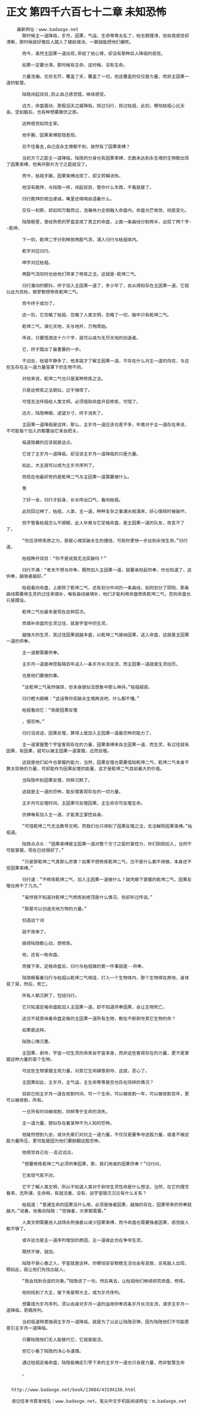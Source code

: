 # 正文 第四千六百七十二章 未知恐怖
        最新网址：www.badaoge.net
          那时候主一道降临，岁月，因果，气运，生命等等太乱了，他无暇理清，但自我感觉却清晰，那时候就好像巨人踏入了蝼蚁城池，一脚就能把他们碾死。
      
          而今，虽然主因果一道出现,带给了他心悸，却没有那种巨人降临的感觉。
      
          如果一定要分清，那时候有生命，这时候，没有生命。
      
          力量浩瀚，无穷无尽，覆盖了天，覆盖了一切，但这覆盖的仅仅是力量，而非主因果一道的智慧。
      
          陆隐闭起双目,防止自己感觉错，继续感受。
      
          远方，命盘震动，那股滔天之威降临，掠过归行，掠过枯祖，此刻，哪怕枯祖心比天高，坚如磐石，也有种想要跪伏之感。
      
          这种感觉如同主宰。
      
          他手腕，因果束缚若隐若现。
      
          忍不住看去,自己连永生境都不到，居然有了因果束缚？
      
          当初方寸之距主一道降临，陆隐的分身也有因果束缚，无数未达到永生境的生物都出现了因果束缚，但离开那片方寸之距就没了。
      
          而今，枯祖手腕，因果束缚出现了，却又转瞬消失。
      
          他没有跪拜，与陆隐一样，闭起双目，管你什么东西，不看就是了。
      
          归行跪拜的相当虔诚，嘴里还喃喃自语着什么。
      
          仅仅一刹那，却如同万载而过，浩瀚伟力全部融入命盘内，命盘光芒收敛，彻底变化。
      
          陆隐眼里，曾经熟悉的罗盘变成了真正的命盘，上面一条曲线分割两半，出现了两个字--乾坤。
      
          下一刻，乾坤二字分别释放两股气流，涌入归行与枯祖体内。
      
          乾字对应归行。
      
          坤字对应枯祖。
      
          两股气流同时也给他们带来了修炼之法，这就是-乾坤二气。
      
          归行激动的颤抖，终于加入主因果一道了，多少年了，自从得知存在主因果一道，它就以此为目标，做梦都想修炼乾坤二气。
      
          而今终于成功了。
      
          这一刻，它忽略了枯祖，忽略了人类文明，忽略了一切，脑中只有乾坤二气。
      
          乾坤二气，演化天地，天与地开，万物周始。
      
          传说，只要悟透这十六个字，就可以成为无尽天地的创造者。
      
          它，终于踏出了最重要的一步。
      
          不远处，枯祖平静多了，他本就才了解主因果一道，不存在什么对主一道的向往，与这些生存在主一道力量笼罩下的生物不同。
      
          对他来说，乾坤二气也只是某种修炼之法。
      
          只是这修炼之法貌似，过于强悍了。
      
          可惜无法传授给人类文明，必须借助命盘开启修炼，可惜了。
      
          远方，陆隐睁眼，遥望方寸，终于消失了。
      
          主因果一道降临是这样，那么，主岁月一道应该也差不多，毕竟对于主一道存在来说，不可能每个加入的都要由它亲自把关。
      
          临道隐藏的应该就是这点。
      
          它说了主岁月一道降临，却没说主岁月一道降临的只是力量。
      
          如此，大主就可以成为主岁月序列了。
      
          而现在他最好奇的是乾坤二气与主因果一道需要做什么。
      
          等
      
          了好一会，归行才起身，长长呼出口气，看向枯祖。
      
          此刻回过神了，枯祖，人类，主一道，种种复杂之事潮水般涌来，好心情顿时被破坏。
      
          但不管看枯祖怎么不顺眼，此人毕竟与它定格命盘，是主因果一道的队友，改变不了了。
      
          “你应该修炼原之力，那是心境突破永生的捷径，可助你更快一步达到永恒生命。”归行道。
      
          枯祖睁开双目：“你不是说我无法突破吗？”
      
          归行不满：“老夫不想与你争，既然加入主因果一道，就要承担起供奉，你也知道了，这供奉，越强者越好。”
      
          枯祖看向命盘，上面除了乾坤二气，还有划分中间的一条曲线，如同划分了阴阳，那条曲线需要用生灵的过往来填补，唯有曲线被填补，他们才能利用命盘修炼乾坤二气，否则命盘也只是摆设。
      
          乾坤二气也最多是现在这种层次。
      
          而填补命盘的生灵过往，就是宇宙中的生灵。
      
          越强大的生灵，其过往因果就越丰盛，以乾坤二气接纳因果，送入命盘，这就是主因果一道的供奉。
      
          主一道都需要供奉。
      
          主岁月一道是神宫每隔百年送入一条岁月长河支流，而主因果一道就是生灵经历。
      
          也是他们要做的事。
      
          “这乾坤二气虽然强悍，但本身貌似没想象中那么神异。”枯祖疑惑。
      
          归行瞪大眼睛：“这话等你突破永生境再说吧，什么都不懂。”
      
          枯祖看向它：“倒是因果反噬
      
          ，很恐怖。”
      
          归行没说话，因果反噬，算得上是加入主因果一道最恐怖的能力了。
      
          主一道掌握整个宇宙客观存在的力量，因果束缚来自主因果一道，而生灵，有过往就有因果，有因果，就可以被主因果一道掌握，近而反噬。
      
          这就是他们如今也掌握的能力，当然，因果反噬也需要借助乾坤二气，乾坤二气本身不算太惊艳的力量，可却能作为因果反噬的能量，这才是乾坤二气目前最大的价值。
      
          当陆隐听到因果反噬，同样沉默了。
      
          这就是主一道的恐怖，能反噬客观存在的一切力量。
      
          主岁月可反噬时间，主因果可反噬因果，主生命亦可反噬生命。
      
          仿佛唯有加入主一道，才能真正掌控自身。
      
          “可惜乾坤二气无法教导文明，而我们也只得到了因果反噬之法，无法解除因果束缚。”枯祖道。
      
          陆隐点点头：“因果束缚是主因果一道对整个方寸之距的掌控力，你们刚刚加入，当然不可能掌握，现在已经很好了。”
      
          “只是那乾坤二气真那么厉害？如果不想修炼乾坤二气，岂不是什么都不用做，本身还不受因果束缚。”
      
          归行道：“不修炼乾坤二气，加入主因果一道做什么？就凭眼下掌握的乾坤二气，因果反噬也用不了几次。”
      
          “虽然我不知道对乾坤二气修炼到绝顶是什么情况，但却听过传说。”
      
          “那是可以创造天地万物的力量。”
      
          创造这个词
      
          就不简单了。
      
          搞得陆隐都心动，想修炼。
      
          他，还有一枚命盘。
      
          而接下来，定格命盘后，归行与枯祖做的第一件事就是--供奉。
      
          陆隐眼看着归行与枯祖以乾坤二气相连，打入一个生物体内，那个生物停在原地，身体晃了晃，然后，死亡。
      
          所有人都沉默了，包括归行。
      
          它只知道定格命盘能加入主因果一道，却不知道供奉因果，会让生物死亡。
      
          这岂不就意味着命盘定格的主因果一道所有生物，都在不断剥夺其它生物的命？
      
          如果是这样。
      
          陆隐心情沉重。
      
          主因果，剥夺，宇宙一切生灵的命来自宇宙本身，而非这些客观存在的力量，更不是掌握这种力量的某个生物。
      
          可这些生物掌握主观力量，对其它生命肆意剥夺，这就，恶心了。
      
          主因果如此，主岁月，主气运，主生命等等是否也存在同样的情况？
      
          目前已知主岁月一道在收割时间，可一个生命，可以被收割一年，可以被收割百年，更可以被收割，所有。
      
          一旦所有时间被收割，同样等于生命的消失。
      
          主一道力量，貌似存在着某种不为人知的恐怖。
      
          他陡然想到九垒，或许先辈们对抗主一道力量，不仅仅是要争夺这股力量，或者不被这股力量所压，更可能是因为他们要掀翻这股恐怖。
      
          他感觉自己在--走近远古。
      
          “想要修炼乾坤二气必须供奉因果，那，我们用谁的因果供奉？”归行问，
      
          它发现气氛不对。
      
          它不了解人类文明，所以不知道人类对于剥夺生灵性命是什么想法，当然，在它的理念看来，无所谓，生命嘛，有就活着，没有，这宇宙毁灭沉沦有什么关系？
      
          枯祖道：“普通生命的因果没什么用，必须是强者因果，越强的存在，因果带来的供奉就越大。”说着，他看向陆隐：“但强者，大家都需要。”
      
          人类文明需要进入战场杀死强者以减少因果束缚，而今命盘也需要强者因果，感觉敌人都不够了。
      
          或许这也是主一道序列增加的原因，主一道彼此也在争夺生灵。
      
          既然不够，就加。
      
          陆隐不是心善之人，宇宙就是这样，你哪怕安安稳稳生活也会有变故，总有敌人出现，既如此，就让他们先找出敌人。
      
          “我会找到合适的对象。”陆隐说了一句，然后离去，让枯祖他们继续研究命盘，修炼。
      
          他则找到了大主，接下来是帮大主，成为岁月序列。
      
          想要成为岁月序列，须以自身对岁月一道的运用供奉百条岁月长河支流，请求主岁月一道降临，恩赐序列。
      
          当初临道特意强调主岁月一道降临，就是为了以此让陆隐忌惮，因为陆隐他们不可能愿意引主岁月一道降临。
      
          只要陆隐他们无人能替代它，它就是能活。
      
          但它小看了陆隐的决心与谨慎。
      
          通过枯祖定格命盘，陆隐能确定引导下来的主岁月一道也只会是力量，而非智慧生命
      
          。
      
      
      http://www.badaoge.net/book/13084/43194156.html
      
      请记住本书首发域名：www.badaoge.net。笔尖中文手机版阅读网址：m.badaoge.net